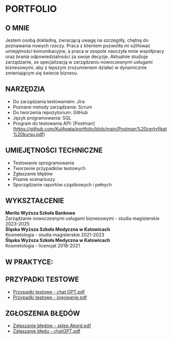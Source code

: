 # **PORTFOLIO**
## **O MNIE**
Jestem osobą dokładną, zwracjącą uwagę na szczegóły, chętną do poznawania nowych rzeczy. Praca z klientem pozwoliła mi szlifować umiejętności komunikacyjne, a praca w zespole nauczyła mnie współpracy oraz brania odpowiedzialności za swoje decyzje. Aktualnie studiuje zarządzanie, ze specjalizacją w zarządzaniu nowoczesnymi usługami biznesowymi, aby z lepszym zrozumieniem działać w dynamicznie zmieniającym się świecie biznesu.
## **NARZĘDZIA**
* Do zarządzania testowaniem: Jira
* Poznane metody zarządzania: Scrum
* Do tworzenia repozytorium: GitHub
* Język programowania: SQL
* Program do testowania API: [Postman] (https://github.com/KulAgata/portfolio/blob/main/Postman%20certyfikat%20kursu.pdf)
## **UMIEJĘTNOŚCI TECHNICZNE**
* Testowanie oprogramowania
* Tworzenie przypadków testowych
* Zgłaszanie błędów
* Pisanie scenariuszy
* Sporządzanie raportów cząstkowych i pełnych
## **WYKSZTAŁCENIE**  
**Merito Wyższa Szkoła Bankowa**  
Zarządzanie nowoczesnymi usługami biznesowymi - studia magisterskie
2023-2025  
**Śląska Wyższa Szkoła Medyczna w
Katowicach**  
Kosmetologia - studia magisterskie 2021-2023  
**Śląska Wyższa Szkoła Medyczna w
Katowicach**  
Kosmetologia - licencjat 2018-2021
## **W PRAKTYCE:**
## **PRZYPADKI TESTOWE**
* [Przypadki testowe - chat GPT.pdf](https://github.com/KulAgata/portfolio/blob/main/Przypadki%20testowe%20-%20chat%20GPT.pdf)
* [Przypadki testowe - logowanie.pdf](https://github.com/KulAgata/portfolio/blob/main/Przypadki%20testowe%20-%20logowanie.pdf)
## **ZGŁOSZENIA BŁĘDÓW**
* [Zgłaszanie błędów - sklep Akord.pdf](https://github.com/KulAgata/portfolio/blob/main/Zg%C5%82aszanie%20b%C5%82e%CC%A8do%CC%81w%20-%20sklep%20Akord.pdf)
* [Zgłaszanie błędu - chatGPT.pdf](https://github.com/KulAgata/portfolio/blob/main/Zg%C5%82aszanie%20b%C5%82e%CC%A8du%20-%20chatGPT.pdf)
